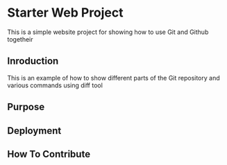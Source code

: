 # Starter Web Project

This is a simple website project for showing how to use Git and Github togetheir

## Inroduction

This is an example of how to show different parts of the Git repository and various commands using diff tool

## Purpose

## Deployment

## How To Contribute



